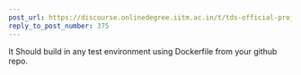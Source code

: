 ```yaml
---
post_url: https://discourse.onlinedegree.iitm.ac.in/t/tds-official-project1-discrepencies/171141/376
reply_to_post_number: 375
---
```

It Should build in any test environment using Dockerfile from your github repo.